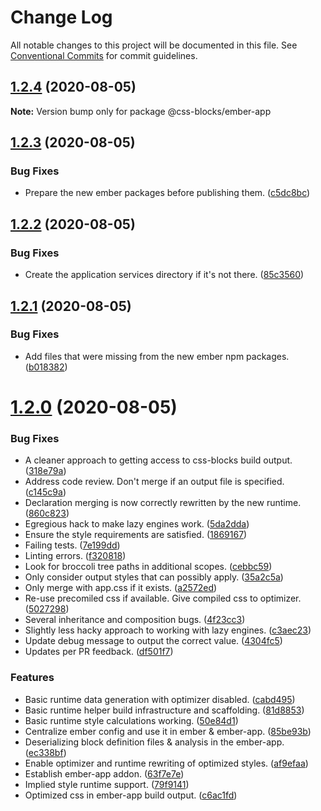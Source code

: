 # Change Log

All notable changes to this project will be documented in this file.
See [Conventional Commits](https://conventionalcommits.org) for commit guidelines.

## [1.2.4](https://github.com/linkedin/css-blocks/tree/master/packages/%40css-blocks/ember-app/compare/v1.2.3...v1.2.4) (2020-08-05)

**Note:** Version bump only for package @css-blocks/ember-app





## [1.2.3](https://github.com/linkedin/css-blocks/tree/master/packages/%40css-blocks/ember-app/compare/v1.2.2...v1.2.3) (2020-08-05)


### Bug Fixes

* Prepare the new ember packages before publishing them. ([c5dc8bc](https://github.com/linkedin/css-blocks/tree/master/packages/%40css-blocks/ember-app/commit/c5dc8bc1e2fc5be413fcdf3fcfff67919a2620f6))





## [1.2.2](https://github.com/linkedin/css-blocks/tree/master/packages/%40css-blocks/ember-app/compare/v1.2.1...v1.2.2) (2020-08-05)


### Bug Fixes

* Create the application services directory if it's not there. ([85c3560](https://github.com/linkedin/css-blocks/tree/master/packages/%40css-blocks/ember-app/commit/85c3560d843fc3e58160a03be5e592aaf9fb5ee4))





## [1.2.1](https://github.com/linkedin/css-blocks/tree/master/packages/%40css-blocks/ember-app/compare/v1.2.0...v1.2.1) (2020-08-05)


### Bug Fixes

* Add files that were missing from the new ember npm packages. ([b018382](https://github.com/linkedin/css-blocks/tree/master/packages/%40css-blocks/ember-app/commit/b0183828bcbf5e0389d05dcdfca2db0e6a320bb8))





# [1.2.0](https://github.com/linkedin/css-blocks/tree/master/packages/%40css-blocks/ember-app/compare/v1.1.2...v1.2.0) (2020-08-05)


### Bug Fixes

* A cleaner approach to getting access to css-blocks build output. ([318e79a](https://github.com/linkedin/css-blocks/tree/master/packages/%40css-blocks/ember-app/commit/318e79a000dde66f3642ba27bb3c879d49cfb7e0))
* Address code review. Don't merge if an output file is specified. ([c145c9a](https://github.com/linkedin/css-blocks/tree/master/packages/%40css-blocks/ember-app/commit/c145c9a1bf0cf1e62a8b14748d5d5a6f16ac2e38))
* Declaration merging is now correctly rewritten by the new runtime. ([860c823](https://github.com/linkedin/css-blocks/tree/master/packages/%40css-blocks/ember-app/commit/860c823bd09e0eedd5a6aecad22caae27704550c))
* Egregious hack to make lazy engines work. ([5da2dda](https://github.com/linkedin/css-blocks/tree/master/packages/%40css-blocks/ember-app/commit/5da2dda124499ff1b543ca79dd44a2b03eede0ba))
* Ensure the style requirements are satisfied. ([1869167](https://github.com/linkedin/css-blocks/tree/master/packages/%40css-blocks/ember-app/commit/18691678c6e5a71140b97bc3d3aaface92796f29))
* Failing tests. ([7e199dd](https://github.com/linkedin/css-blocks/tree/master/packages/%40css-blocks/ember-app/commit/7e199ddd601e5de94a6aa47bbf2fd0bc0309fa89))
* Linting errors. ([f320818](https://github.com/linkedin/css-blocks/tree/master/packages/%40css-blocks/ember-app/commit/f320818491d4abcde8aa227ee032738db817e18a))
* Look for broccoli tree paths in additional scopes. ([cebbc59](https://github.com/linkedin/css-blocks/tree/master/packages/%40css-blocks/ember-app/commit/cebbc59a8e5e0b8eb0c969755e8278934997063f))
* Only consider output styles that can possibly apply. ([35a2c5a](https://github.com/linkedin/css-blocks/tree/master/packages/%40css-blocks/ember-app/commit/35a2c5a6316ec026bb3114fec0f9500b2bb19e2f))
* Only merge with app.css if it exists. ([a2572ed](https://github.com/linkedin/css-blocks/tree/master/packages/%40css-blocks/ember-app/commit/a2572ed3944a8cd6ea9ee3a55aa7114a3eedb84b))
* Re-use precomiled css if available. Give compiled css to optimizer. ([5027298](https://github.com/linkedin/css-blocks/tree/master/packages/%40css-blocks/ember-app/commit/502729859c7768daecceaab276d4cdfa80b24e63))
* Several inheritance and composition bugs. ([4f23cc3](https://github.com/linkedin/css-blocks/tree/master/packages/%40css-blocks/ember-app/commit/4f23cc30774f954938af23821174f112bc9475a6))
* Slightly less hacky approach to working with lazy engines. ([c3aec23](https://github.com/linkedin/css-blocks/tree/master/packages/%40css-blocks/ember-app/commit/c3aec232bd42a58f3811310a71630264598ca865))
* Update debug message to output the correct value. ([4304fc5](https://github.com/linkedin/css-blocks/tree/master/packages/%40css-blocks/ember-app/commit/4304fc509eecbc4d99da62f834cb8f27bee4e27d))
* Updates per PR feedback. ([df501f7](https://github.com/linkedin/css-blocks/tree/master/packages/%40css-blocks/ember-app/commit/df501f76a20afe0b0e5b1d9c69877060f257239c))


### Features

* Basic runtime data generation with optimizer disabled. ([cabd495](https://github.com/linkedin/css-blocks/tree/master/packages/%40css-blocks/ember-app/commit/cabd4957881662c1b7d383c8e173c168c4887f0c))
* Basic runtime helper build infrastructure and scaffolding. ([81d8853](https://github.com/linkedin/css-blocks/tree/master/packages/%40css-blocks/ember-app/commit/81d885340087a627c5b31e20682c37f5d17aed06))
* Basic runtime style calculations working. ([50e84d1](https://github.com/linkedin/css-blocks/tree/master/packages/%40css-blocks/ember-app/commit/50e84d118e8e4a413869589fd85bd78db582c06a))
* Centralize ember config and use it in ember & ember-app. ([85be93b](https://github.com/linkedin/css-blocks/tree/master/packages/%40css-blocks/ember-app/commit/85be93bec7ce0cea26d12eadbf9822ebeab79a6c))
* Deserializing block definition files & analysis in the ember-app. ([ec338bf](https://github.com/linkedin/css-blocks/tree/master/packages/%40css-blocks/ember-app/commit/ec338bf95ff214fcdaa52b619005d6cf36451801))
* Enable optimizer and runtime rewriting of optimized styles. ([af9efaa](https://github.com/linkedin/css-blocks/tree/master/packages/%40css-blocks/ember-app/commit/af9efaaefec64fee3f3643d7acdaad3b756dc8ac))
* Establish ember-app addon. ([63f7e7e](https://github.com/linkedin/css-blocks/tree/master/packages/%40css-blocks/ember-app/commit/63f7e7ef9ae47e3e51570dbf53f5625deb045ed7))
* Implied style runtime support. ([79f9141](https://github.com/linkedin/css-blocks/tree/master/packages/%40css-blocks/ember-app/commit/79f9141aacddf954b6607e54b5724b7aeb82e5df))
* Optimized css in ember-app build output. ([c6ac1fd](https://github.com/linkedin/css-blocks/tree/master/packages/%40css-blocks/ember-app/commit/c6ac1fd93829ef20f2176665405c1c8ead90349a))
